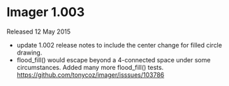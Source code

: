 # Imager 1.003

Released 12 May 2015

- update 1.002 release notes to include the center change for filled circle drawing. 
- flood_fill() would escape beyond a 4-connected space under some circumstances. Added many more flood_fill() tests. https://github.com/tonycoz/imager/isssues/103786